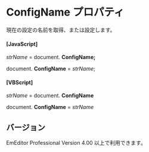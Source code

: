 # ConfigName プロパティ

現在の設定の名前を取得、または設定します。

#### \[JavaScript\]

_strName_ = document. **ConfigName;**

document. **ConfigName** = _strName_;

#### \[VBScript\]

_strName_ = document. **ConfigName**

document. **ConfigName** = _strName_

## バージョン

EmEditor Professional Version 4.00 以上で利用できます。